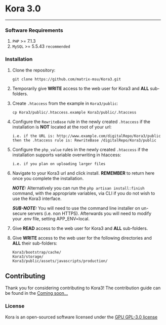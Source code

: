 # Kora 3.0
***

### Software Requirements
1) `PHP` >= 7.1.3
2) `MySQL` >= 5.5.43 `recommended`

### Installation
1) Clone the repository:
    
       git clone https://github.com/matrix-msu/Kora3.git

2) Temporarily give **WRITE** access to the web user for Kora3 and **ALL** sub-folders.

3) Create `.htaccess` from the example in `Kora3/public`:

       cp Kora3/public/.htaccess.example Kora3/public/.htaccess

4) Configure the `RewriteBase` rule in the newly created `.htaccess` if the installation is **NOT** located at the root 
of your url:

       i.e. if the URL is: http://www.example.com/digitalRepo/Kora3/public
       then the .htaccess rule is: RewriteBase /digitalRepo/Kora3/public
       
5) Configure the `php_value` rules in the newly created `.htaccess` if the installation supports variable overwriting in 
htaccess:

       i.e. if you plan on uploading larger files

6) Navigate to your Kora3 url and click install. **REMEMBER** to return here once you complete the installation.
    
    ***NOTE:*** Alternatively you can run the `php artisan install:finish` command, with the appropriate variables, via 
    CLI if you do not wish to use the Kora3 interface.
    
    ***SUB-NOTE:*** You will need to use the command line installer on un-secure servers (i.e. non HTTPS). Afterwards 
    you will need to modify your .env file, setting APP_ENV=local.

7) Give **READ** access to the web user for Kora3 and **ALL** sub-folders.
    
8) Give **WRITE** access to the web user for the following directories and **ALL** their sub-folders:

       Kora3/bootstrap/cache/
       Kora3/storage/
       Kora3/public/assets/javascripts/production/

## Contributing

Thank you for considering contributing to Kora3! The contribution guide can be found in the 
[Coming soon...]()

### License

Kora is an open-sourced software licensed under the [GPU GPL-3.0 license](https://opensource.org/licenses/GPL-3.0)
